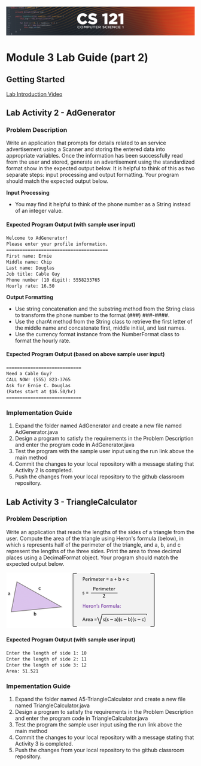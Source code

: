 ![CS121 Banner](images/CS121-BANNER.svg)
# Module 3 Lab Guide (part 2)

## Getting Started
[Lab Introduction Video](https://boisestate.hosted.panopto.com/Panopto/Pages/Viewer.aspx?id=ce75b364-88d3-4c72-980b-ae2600ca7dad&start=0)  

## Lab Activity 2 - AdGenerator
### Problem Description
Write an application that prompts for details related to an service advertisement using a Scanner and storing the entered data into appropriate variables. Once the information has been successfully read from the user and stored, generate an advertisement using the standardized format show in the expected output below. It is helpful to think of this as two separate steps: input processing and output formatting. Your program should match the expected output below.  

**Input Processing**  
- You may find it helpful to think of the phone number as a String instead of an integer value.

#### Expected Program Output (with sample user input)
```
Welcome to AdGenerator!
Please enter your profile information.
======================================
First name: Ernie
Middle name: Chip
Last name: Douglas
Job title: Cable Guy
Phone number (10 digit): 5558233765
Hourly rate: 16.50
```

**Output Formatting**
- Use string concatenation and the substring method from the String class to transform the phone number to the format (###) ###-####.
- Use the charAt method from the String class to retrieve the first letter of the middle name and concatenate first, middle initial, and last names.
- Use the currency format instance from the NumberFormat class to format the hourly rate.
#### Expected Program Output (based on above sample user input)
```
============================
Need a Cable Guy?
CALL NOW! (555) 823-3765
Ask for Ernie C. Douglas
(Rates start at $16.50/hr)
============================
```

### Implementation Guide
1. Expand the folder named AdGenerator and create a new file named AdGenerator.java
2. Design a program to satisfy the requirements in the Problem Description and enter the program code in AdGenerator.java
3. Test the program with the sample user input using the run link above the main method
4. Commit the changes to your local repository with a message stating that Activity 2 is completed.
5. Push the changes from your local repository to the github classroom repository.


## Lab Activity 3 - TriangleCalculator
### Problem Description
Write an application that reads the lengths of the sides of a triangle from the user. Compute the area of the triangle using Heron's formula (below), in which s represents half of the perimeter of the triangle, and a, b, and c represent the lengths of the three sides. Print the area to three decimal places using a DecimalFormat object. Your program should match the expected output below.  

<img src="images/heron-formula.png" alt="Heron's Formula" width="400">

#### Expected Program Output (with sample user input)
```
Enter the length of side 1: 10
Enter the length of side 2: 11
Enter the length of side 3: 12
Area: 51.521
```

### Impementation Guide
1. Expand the folder named A5-TriangleCalculator and create a new file named TriangleCalculator.java
2. Design a program to satisfy the requirements in the Problem Description and enter the program code in TriangleCalculator.java
3. Test the program the sample user input using the run link above the main method
4. Commit the changes to your local repository with a message stating that Activity 3 is completed.
5. Push the changes from your local repository to the github classroom repository.
